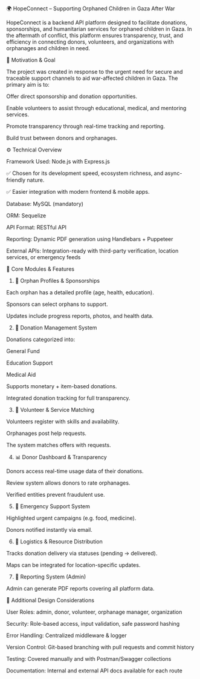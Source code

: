 🌍 HopeConnect – Supporting Orphaned Children in Gaza After War

HopeConnect is a backend API platform designed to facilitate donations, sponsorships, and humanitarian services for orphaned children in Gaza. In the aftermath of conflict, this platform ensures transparency, trust, and efficiency in connecting donors, volunteers, and organizations with orphanages and children in need.

🎯 Motivation & Goal

The project was created in response to the urgent need for secure and traceable support channels to aid war-affected children in Gaza. The primary aim is to:

Offer direct sponsorship and donation opportunities.

Enable volunteers to assist through educational, medical, and mentoring services.

Promote transparency through real-time tracking and reporting.

Build trust between donors and orphanages.

⚙️ Technical Overview

Framework Used: Node.js with Express.js

✅ Chosen for its development speed, ecosystem richness, and async-friendly nature.

✅ Easier integration with modern frontend & mobile apps.

Database: MySQL (mandatory)

ORM: Sequelize

API Format: RESTful API

Reporting: Dynamic PDF generation using Handlebars + Puppeteer

External APIs: Integration-ready with third-party verification, location services, or emergency feeds

🔐 Core Modules & Features

1. 👶 Orphan Profiles & Sponsorships

Each orphan has a detailed profile (age, health, education).

Sponsors can select orphans to support.

Updates include progress reports, photos, and health data.

2. 💸 Donation Management System

Donations categorized into:

General Fund

Education Support

Medical Aid

Supports monetary + item-based donations.

Integrated donation tracking for full transparency.

3. 🤝 Volunteer & Service Matching

Volunteers register with skills and availability.

Orphanages post help requests.

The system matches offers with requests.

4. 📊 Donor Dashboard & Transparency

Donors access real-time usage data of their donations.

Review system allows donors to rate orphanages.

Verified entities prevent fraudulent use.

5. 🚨 Emergency Support System

Highlighted urgent campaigns (e.g. food, medicine).

Donors notified instantly via email.

6. 🚚 Logistics & Resource Distribution

Tracks donation delivery via statuses (pending → delivered).

Maps can be integrated for location-specific updates.

7. 🧾 Reporting System (Admin)

Admin can generate PDF reports covering all platform data.


🧠 Additional Design Considerations

User Roles: admin, donor, volunteer, orphanage manager, organization

Security: Role-based access, input validation, safe password hashing

Error Handling: Centralized middleware & logger

Version Control: Git-based branching with pull requests and commit history

Testing: Covered manually and with Postman/Swagger collections

Documentation: Internal and external API docs available for each route